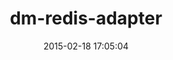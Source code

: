 ---
layout: post
title:  "dm-redis-adapter"
repo:   "whoahbot/dm-redis-adapter"
date:   2015-02-18 17:05:04
gemurl: http://github.com/whoahbot/dm-redis-adapter
---